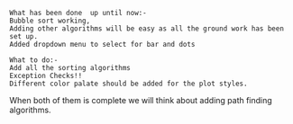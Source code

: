 	What has been done  up until now:-
	Bubble sort working,
	Adding other algorithms will be easy as all the ground work has been set up.
	Added dropdown menu to select for bar and dots
	
	What to do:- 
	Add all the sorting algorithms
	Exception Checks!!
	Different color palate should be added for the plot styles.
    
  When both of them is complete we will think about adding path finding algorithms.
